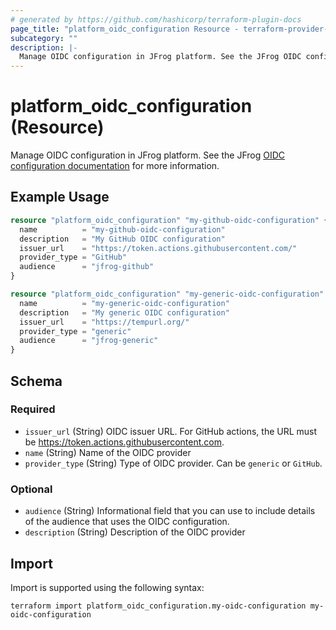 ```yaml
---
# generated by https://github.com/hashicorp/terraform-plugin-docs
page_title: "platform_oidc_configuration Resource - terraform-provider-platform"
subcategory: ""
description: |-
  Manage OIDC configuration in JFrog platform. See the JFrog OIDC configuration documentation https://jfrog.com/help/r/jfrog-platform-administration-documentation/configure-an-oidc-integration for more information.
---
```


# platform_oidc_configuration (Resource)

Manage OIDC configuration in JFrog platform. See the JFrog [OIDC configuration documentation](https://jfrog.com/help/r/jfrog-platform-administration-documentation/configure-an-oidc-integration) for more information.

## Example Usage

```terraform
resource "platform_oidc_configuration" "my-github-oidc-configuration" {
  name          = "my-github-oidc-configuration"
  description   = "My GitHub OIDC configuration"
  issuer_url    = "https://token.actions.githubusercontent.com/"
  provider_type = "GitHub"
  audience      = "jfrog-github"
}

resource "platform_oidc_configuration" "my-generic-oidc-configuration" {
  name          = "my-generic-oidc-configuration"
  description   = "My generic OIDC configuration"
  issuer_url    = "https://tempurl.org/"
  provider_type = "generic"
  audience      = "jfrog-generic"
}
```

<!-- schema generated by tfplugindocs -->
## Schema

### Required

- `issuer_url` (String) OIDC issuer URL. For GitHub actions, the URL must be https://token.actions.githubusercontent.com.
- `name` (String) Name of the OIDC provider
- `provider_type` (String) Type of OIDC provider. Can be `generic` or `GitHub`.

### Optional

- `audience` (String) Informational field that you can use to include details of the audience that uses the OIDC configuration.
- `description` (String) Description of the OIDC provider

## Import

Import is supported using the following syntax:

```shell
terraform import platform_oidc_configuration.my-oidc-configuration my-oidc-configuration
```
